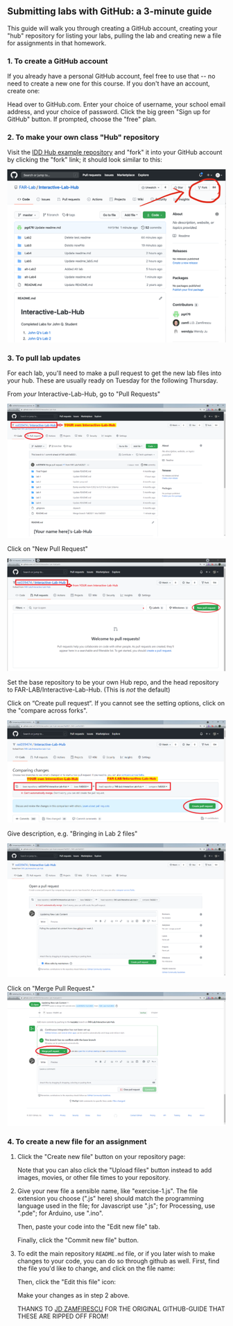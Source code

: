 Submitting labs with GitHub: a 3-minute guide
-------------------------------------------------

This guide will walk you through creating a GitHub account, creating your "hub" repository for listing your labs, pulling the lab  and creating new a file for assignments in that homework.

### 1. To create a GitHub account ### 

If you already have a personal GitHub account, feel free to use that -- no need to create a new one for this course. If you don't have an account, create one:

Head over to GitHub.com.
Enter your choice of username, your school email address, and your choice of password.
Click the big green "Sign up for GitHub" button.
If prompted, choose the "free" plan.

### 2. To make your own class "Hub" repository ### 

Visit the [IDD Hub example repository](https://github.com/FAR-Lab/Interactive-Lab-Hub) and "fork" it into your GitHub account by clicking the "fork" link; it should look similar to this:

![Fork repository](fork.png?raw=true)

### 3. To pull lab updates ### 

For each lab, you'll need to make a pull request to get the new lab files into your hub. These are usually ready on Tuesday for the following Thursday.

From *your* Interactive-Lab-Hub, go to "Pull Requests"

<!--![Pull Requests](pull.png?raw=true)-->
![Pull Requests](Instructions2021/1.PullRequests.png?raw=true)

Click on "New Pull Request"

<!--![New Pull Request](Newpull.png?raw=true)-->
![New Pull Request](Instructions2021/2.NewPullRequest.png?raw=true)

Set the base repository to be your own Hub repo, and the head repository to FAR-LAB/Interactive-Lab-Hub. (This is *not* the default)

Click on “Create pull request“. If you cannot see the setting options, click on the "compare across forks".

<!--![Create Pull Request](compare_changes.png?raw=true)-->
![Create Pull Request](Instructions2021/3.PullRequestSetting.png?raw=true)

Give description, e.g. "Bringing in Lab 2 files"

![Pull Request Description](Instructions2021/4.PullRequestDescription.png?raw=true)

Click on "Merge Pull Request."
![Merge Pull Request](Instructions2021/5.MergePullRequest.png?raw=true)


### 4. To create a new file for an assignment ### 

1.  Click the "Create new file" button on your repository page:
    
    <!--![New File](https://github.com/jdz32/github-guide/blob/master/img/new-file.png?raw=true)-->
    
    Note that you can also click the "Upload files" button instead to add images, movies, or other file times to your repository.

2.  Give your new file a sensible name, like "exercise-1.js". The file extension you choose  (".js" here) should match
    the programming language used in the file; for Javascript use ".js"; for Processing, use ".pde"; for Arduino, use ".ino".
    
    Then, paste your code into the "Edit new file" tab.
    
    Finally, click the "Commit new file" button.
    
    <!--![New file options](https://github.com/jdz32/github-guide/blob/master/img/new-file-entry.png?raw=true)-->

3.  To edit the main repository `README.md` file, or if you later wish to 
    make changes to your code, you can do so through github as well. First,
    find the file you'd like to change, and click on the file name:
    
    <!--![File list](https://github.com/jdz32/github-guide/blob/master/img/file-list.png?raw=true)-->
    
    Then, click the "Edit this file" icon:
    
    <!--![Edit file](https://github.com/jdz32/github-guide/blob/master/img//edit-file.png?raw=true)-->
    
    Make your changes as in step 2 above.
    
    THANKS TO [JD ZAMFIRESCU](https://github.com/jdz32) FOR THE ORIGINAL GITHUB-GUIDE THAT THESE ARE RIPPED OFF FROM!
